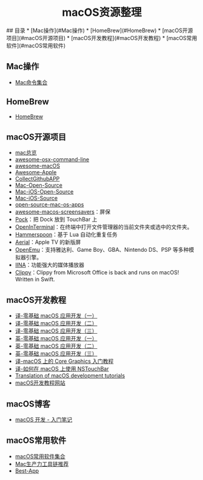 <h1 align="center">macOS资源整理</h1>
## 目录
* [Mac操作](#Mac操作)
* [HomeBrew](#HomeBrew)
* [macOS开源项目](#macOS开源项目)
* [macOS开发教程](#macOS开发教程)
* [macOS常用软件](#macOS常用软件)


## Mac操作
* [Mac命令集合](/macOS/MacShell.md)

## HomeBrew
* [HomeBrew](/macOS/HomeBrew.md)

## macOS开源项目
* [mac总览](https://github.com/topics/mac)
* [awesome-osx-command-line](https://github.com/gregcain/awesome-osx-command-line)
* [awesome-macOS](https://github.com/iCHAIT/awesome-macOS)
* [Awesome-Apple](https://github.com/joeljfischer/awesome-apple)
* [CollectGithubAPP](https://github.com/zJunZ/CollectGithubAPP)
* [Mac-Open-Source](/macOS/Awesome/Mac-Open-Source.md)
* [Mac-iOS-Open-Source](/macOS/Awesome/Mac-iOS-Open-Source.md)
* [Mac-iOS-Source](/macOS/Awesome/Mac-iOS-Source.md)
* [open-source-mac-os-apps](https://github.com/serhii-londar/open-source-mac-os-apps)
* [awesome-macos-screensavers](https://github.com/agarrharr/awesome-macos-screensavers)：屏保
* [Pock](https://github.com/pigigaldi/Pock)：把 Dock 放到 TouchBar 上
* [OpenInTerminal](https://github.com/Ji4n1ng/OpenInTerminal)：在终端中打开文件管理器的当前文件夹或选中的文件夹。
* [Hammerspoon](https://github.com/Hammerspoon/hammerspoon)：基于 Lua 自动化重复任务
* [Aerial](https://github.com/JohnCoates/Aerial)：Apple TV 的新版屏
* [OpenEmu](https://github.com/OpenEmu/OpenEmu)：支持雅达利、Game Boy、GBA、Nintendo DS、PSP 等多种模拟器引擎。
* [IINA](https://github.com/iina/iina)：功能强大的媒体播放器
* [Clippy](https://github.com/Cosmo/Clippy)：Clippy from Microsoft Office is back and runs on macOS! Written in Swift.

## macOS开发教程
* [译-零基础 macOS 应用开发（一）](https://www.jianshu.com/p/a3f16178a213)
* [译-零基础 macOS 应用开发（二）](https://www.jianshu.com/p/a632516564e2)
* [译-零基础 macOS 应用开发（三）](https://www.jianshu.com/p/cfcd0ac14ed0)
* [英-零基础 macOS 应用开发（一）](https://www.raywenderlich.com/731-macos-development-for-beginners-part-1)
* [英-零基础 macOS 应用开发（二）](https://www.raywenderlich.com/730-macos-development-for-beginners-part-2)
* [英-零基础 macOS 应用开发（三）](https://www.raywenderlich.com/729-macos-development-for-beginners-part-3)
* [译-macOS 上的 Core Graphics 入门教程](https://www.jianshu.com/p/2e4795c72382)
* [译-如何在 macOS 上使用 NSTouchBar](https://www.jianshu.com/p/05af8be14baa)
* [Translation of macOS development tutorials](https://github.com/DeveloperLx/macOS_Development_Tutorials_translation)
* [macOS开发教程网站](https://www.raywenderlich.com/macos)

## macOS博客

* [macOS 开发 - 入门笔记](https://blog.csdn.net/lovechris00/article/details/72779076)

## macOS常用软件
* [macOS常用软件集合](/macOS/macSoftware.md)
* [Mac生产力工具链推荐](https://github.com/Louiszhai/tool)
* [Best-App](https://github.com/hzlzh/Best-App)

